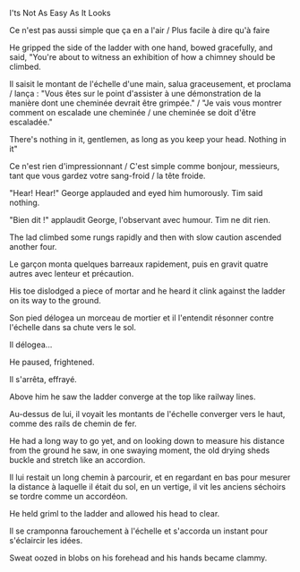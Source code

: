 I'ts Not As Easy As It Looks

Ce n'est pas aussi simple que ça en a l'air / Plus facile à dire qu'à faire

He gripped the side of the ladder with one hand, bowed gracefully, and said, "You're about to witness an exhibition of how a chimney should be climbed.

Il saisit le montant de l'échelle d'une main, salua graceusement, et proclama / lança : "Vous êtes sur le point d'assister à une démonstration de la manière dont une cheminée devrait être grimpée." / "Je vais vous montrer comment on escalade une cheminée / une cheminée se doit d'être escaladée."

There's nothing in it, gentlemen, as long as you keep your head. Nothing in it"

Ce n'est rien d'impressionnant / C'est simple comme bonjour, messieurs, tant que vous gardez votre sang-froid / la tête froide.

"Hear! Hear!" George applauded and eyed him humorously. Tim said nothing.

"Bien dit !" applaudit George, l'observant avec humour. Tim ne dit rien.

The lad climbed some rungs rapidly and then with slow caution ascended another four.

Le garçon monta quelques barreaux rapidement, puis en gravit quatre autres avec lenteur et précaution.

His toe dislodged a piece of mortar and he heard it clink against the ladder on its way to the ground.

Son pied délogea un morceau de mortier et il l'entendit résonner contre l'échelle dans sa chute vers le sol.

Il délogea...

He paused, frightened.

Il s'arrêta, effrayé.

Above him he saw the ladder converge at the top like railway lines.

Au-dessus de lui, il voyait les montants de l'échelle converger vers le haut, comme des rails de chemin de fer.

He had a long way to go yet, and on looking down to measure his distance from the ground he saw, in one swaying moment, the old drying sheds buckle and stretch like an accordion.

Il lui restait un long chemin à parcourir, et en regardant en bas pour mesurer la distance à laquelle il était du sol, en un vertige, il vit les anciens séchoirs se tordre comme un accordéon.

He held griml to the ladder and allowed his head to clear.

Il se cramponna farouchement à l'échelle et s'accorda un instant pour s'éclaircir les idées.

Sweat oozed in blobs on his forehead and his hands became clammy.

